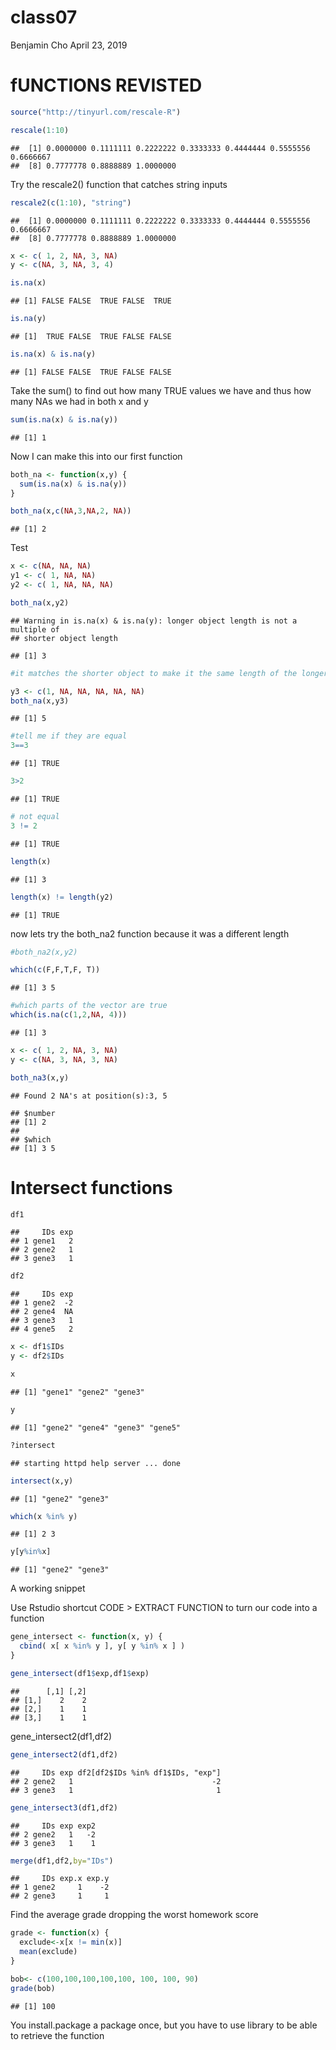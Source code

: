 class07
================
Benjamin Cho
April 23, 2019

fUNCTIONS REVISTED
==================

``` r
source("http://tinyurl.com/rescale-R")
```

``` r
rescale(1:10)
```

    ##  [1] 0.0000000 0.1111111 0.2222222 0.3333333 0.4444444 0.5555556 0.6666667
    ##  [8] 0.7777778 0.8888889 1.0000000

Try the rescale2() function that catches string inputs

``` r
rescale2(c(1:10), "string")
```

    ##  [1] 0.0000000 0.1111111 0.2222222 0.3333333 0.4444444 0.5555556 0.6666667
    ##  [8] 0.7777778 0.8888889 1.0000000

``` r
x <- c( 1, 2, NA, 3, NA)
y <- c(NA, 3, NA, 3, 4)
```

``` r
is.na(x)
```

    ## [1] FALSE FALSE  TRUE FALSE  TRUE

``` r
is.na(y)
```

    ## [1]  TRUE FALSE  TRUE FALSE FALSE

``` r
is.na(x) & is.na(y)
```

    ## [1] FALSE FALSE  TRUE FALSE FALSE

Take the sum() to find out how many TRUE values we have and thus how many NAs we had in both x and y

``` r
sum(is.na(x) & is.na(y))
```

    ## [1] 1

Now I can make this into our first function

``` r
both_na <- function(x,y) {
  sum(is.na(x) & is.na(y))
}
```

``` r
both_na(x,c(NA,3,NA,2, NA))
```

    ## [1] 2

Test

``` r
x <- c(NA, NA, NA)
y1 <- c( 1, NA, NA)
y2 <- c( 1, NA, NA, NA)
```

``` r
both_na(x,y2)
```

    ## Warning in is.na(x) & is.na(y): longer object length is not a multiple of
    ## shorter object length

    ## [1] 3

``` r
#it matches the shorter object to make it the same length of the longer one. It will recycle back the shorter object
```

``` r
y3 <- c(1, NA, NA, NA, NA, NA)
both_na(x,y3)
```

    ## [1] 5

``` r
#tell me if they are equal
3==3
```

    ## [1] TRUE

``` r
3>2
```

    ## [1] TRUE

``` r
# not equal
3 != 2
```

    ## [1] TRUE

``` r
length(x)
```

    ## [1] 3

``` r
length(x) != length(y2)
```

    ## [1] TRUE

now lets try the both\_na2 function because it was a different length

``` r
#both_na2(x,y2)
```

``` r
which(c(F,F,T,F, T))
```

    ## [1] 3 5

``` r
#which parts of the vector are true
which(is.na(c(1,2,NA, 4)))
```

    ## [1] 3

``` r
x <- c( 1, 2, NA, 3, NA)
y <- c(NA, 3, NA, 3, NA)

both_na3(x,y)
```

    ## Found 2 NA's at position(s):3, 5

    ## $number
    ## [1] 2
    ## 
    ## $which
    ## [1] 3 5

Intersect functions
===================

``` r
df1
```

    ##     IDs exp
    ## 1 gene1   2
    ## 2 gene2   1
    ## 3 gene3   1

``` r
df2
```

    ##     IDs exp
    ## 1 gene2  -2
    ## 2 gene4  NA
    ## 3 gene3   1
    ## 4 gene5   2

``` r
x <- df1$IDs
y <- df2$IDs

x
```

    ## [1] "gene1" "gene2" "gene3"

``` r
y
```

    ## [1] "gene2" "gene4" "gene3" "gene5"

``` r
?intersect
```

    ## starting httpd help server ... done

``` r
intersect(x,y)
```

    ## [1] "gene2" "gene3"

``` r
which(x %in% y)
```

    ## [1] 2 3

``` r
y[y%in%x]
```

    ## [1] "gene2" "gene3"

A working snippet

Use Rstudio shortcut CODE &gt; EXTRACT FUNCTION to turn our code into a function

``` r
gene_intersect <- function(x, y) {
  cbind( x[ x %in% y ], y[ y %in% x ] )
}
```

``` r
gene_intersect(df1$exp,df1$exp)
```

    ##      [,1] [,2]
    ## [1,]    2    2
    ## [2,]    1    1
    ## [3,]    1    1

gene\_intersect2(df1,df2)

``` r
gene_intersect2(df1,df2)
```

    ##     IDs exp df2[df2$IDs %in% df1$IDs, "exp"]
    ## 2 gene2   1                               -2
    ## 3 gene3   1                                1

``` r
gene_intersect3(df1,df2)
```

    ##     IDs exp exp2
    ## 2 gene2   1   -2
    ## 3 gene3   1    1

``` r
merge(df1,df2,by="IDs")
```

    ##     IDs exp.x exp.y
    ## 1 gene2     1    -2
    ## 2 gene3     1     1

Find the average grade dropping the worst homework score

``` r
grade <- function(x) {
  exclude<-x[x != min(x)]
  mean(exclude)
}
```

``` r
bob<- c(100,100,100,100,100, 100, 100, 90)
grade(bob)
```

    ## [1] 100

You install.package a package once, but you have to use library to be able to retrieve the function
